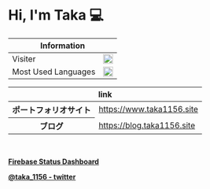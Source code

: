 # Hi, I'm Taka 💻

<table>
    <thead>
        <tr>
            <th colspan="2">Information</th>
        </tr>
    </thead>
    <tbody>
        <tr>
            <td>
                Visiter
            </td>
            <td>
                <img src="https://taka1156-backend.glitch.me/api/v1/visiter.svg?color=tomato" width="100%">
            </td>
        </tr>
        <tr>
            <td>
                Most Used Languages
            </td>
            <td>
                <img src="https://taka1156-backend.glitch.me/api/v1/github.svg?account=taka1156&bgcolor=none" height="90%" width="100%">
            </td>
        </tr>
    <tbody>
</table>

<table>
    <thead>
        <tr>
            <th colspan="3">link</th>
        </tr>
    </thead>
    <tbody>
        <tr>
            <th>
                ポートフォリオサイト
            </th>
            <td>
                <a href="https://www.taka1156.site">https://www.taka1156.site</a>
            </td>
        </tr>
        <tr>
            <th>
                ブログ
            </th>
            <td>
                <a href="https://blog.taka1156.site">https://blog.taka1156.site</a>
            </td>
        </tr>
    <tbody>
</table><br>

**[Firebase Status Dashboard](https://status.firebase.google.com/)**

**[@taka_1156 - twitter](https://twitter.com/taka_1156)**
